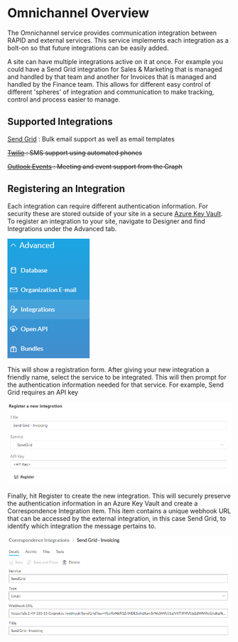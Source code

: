 # Omnichannel Overview

The Omnichannel service provides communication integration between RAPID and external services. This service implements each integration as a bolt-on so that future integrations can be easily added.

A site can have multiple integrations active on it at once. For example you could have a Send Grid integration for Sales &amp; Marketing that is managed and handled by that team and another for Invoices that is managed and handled by the Finance team. This allows for different easy control of different 'spheres' of integration and communication to make tracking, control and process easier to manage.

## Supported Integrations

[Send Grid](https://sendgrid.com/) : Bulk email support as well as email templates

~~[Twilio](https://www.twilio.com/) : SMS support using automated phones~~

~~[Outlook Events](https://outlook.com/) : Meeting and event support from the Graph~~

## Registering an Integration

Each integration can require different authentication information. For security these are stored outside of your site in a secure [Azure Key Vault](https://azure.microsoft.com/en-au/services/key-vault/). To register an integration to your site, navigate to Designer and find Integrations under the Advanced tab.

![Omnichannel Overview Advanced Tab.png](./downloaded_image_1705285820260.png)

This will show a registration form. After giving your new integration a friendly name, select the service to be integrated. This will then prompt for the authentication information needed for that service. For example, Send Grid requires an API key

![Omnichannel Overview Register Integration.png](./downloaded_image_1705285821275.png)

Finally, hit Register to create the new integration. This will securely preserve the authentication information in an Azure Key Vault and create a Correspondence Integration item. This item contains a unique webhook URL that can be accessed by the external integration, in this case Send Grid, to identify which integration the message pertains to.

![Omnichannel Overview Item.png](./downloaded_image_1705285822288.png)
